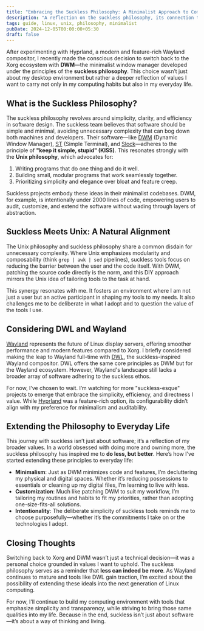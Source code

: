 ```yaml
---
title: "Embracing the Suckless Philosophy: A Minimalist Approach to Computing and Life"
description: "A reflection on the suckless philosophy, its connection to Unix principles, and how it inspires minimalist computing and intentional living."
tags: guide, linux, unix, philosophy, minimalist
pubDate: 2024-12-05T00:00:00+05:30
draft: false
---
```


After experimenting with Hyprland, a modern and feature-rich Wayland compositor, I recently made the conscious decision to switch back to the Xorg ecosystem with **DWM**—the minimalist window manager developed under the principles of the **suckless philosophy**. This choice wasn’t just about my desktop environment but rather a deeper reflection of values I want to carry not only in my computing habits but also in my everyday life.

## What is the Suckless Philosophy?

The suckless philosophy revolves around simplicity, clarity, and efficiency in software design. The suckless team believes that software should be simple and minimal, avoiding unnecessary complexity that can bog down both machines and developers. Their software—like [DWM](https://dwm.suckless.org/) (Dynamic Window Manager), [ST](https://st.suckless.org/) (Simple Terminal), and [Slock](https://tools.suckless.org/slock/)—adheres to the principle of **"keep it simple, stupid" (KISS)**. This resonates strongly with the **Unix philosophy**, which advocates for:

1. Writing programs that do one thing and do it well.
2. Building small, modular programs that work seamlessly together.
3. Prioritizing simplicity and elegance over bloat and feature creep.

Suckless projects embody these ideas in their minimalist codebases. DWM, for example, is intentionally under 2000 lines of code, empowering users to audit, customize, and extend the software without wading through layers of abstraction.

## Suckless Meets Unix: A Natural Alignment

The Unix philosophy and suckless philosophy share a common disdain for unnecessary complexity. Where Unix emphasizes modularity and composability (think `grep | awk | sed` pipelines), suckless tools focus on reducing the barrier between the user and the code itself. With DWM, patching the source code directly is the norm, and this DIY approach mirrors the Unix idea of tailoring tools to the task at hand.

This synergy resonates with me. It fosters an environment where I am not just a user but an active participant in shaping my tools to my needs. It also challenges me to be deliberate in what I adopt and to question the value of the tools I use.

## Considering DWL and Wayland

[Wayland](https://wayland.freedesktop.org/) represents the future of Linux display servers, offering smoother performance and modern features compared to Xorg. I briefly considered making the leap to Wayland full-time with [DWL](https://github.com/djpohly/dwl), the suckless-inspired Wayland compositor. DWL offers the same core principles as DWM but for the Wayland ecosystem. However, Wayland's landscape still lacks a broader array of software adhering to the suckless ethos.

For now, I’ve chosen to wait. I’m watching for more "suckless-esque" projects to emerge that embrace the simplicity, efficiency, and directness I value. While [Hyprland](https://hyprland.org/) was a feature-rich option, its configurability didn’t align with my preference for minimalism and auditability.

## Extending the Philosophy to Everyday Life

This journey with suckless isn’t just about software; it’s a reflection of my broader values. In a world obsessed with doing more and owning more, the suckless philosophy has inspired me to **do less, but better**. Here’s how I’ve started extending these principles to everyday life:

- **Minimalism**: Just as DWM minimizes code and features, I’m decluttering my physical and digital spaces. Whether it’s reducing possessions to essentials or cleaning up my digital files, I’m learning to live with less.
- **Customization**: Much like patching DWM to suit my workflow, I’m tailoring my routines and habits to fit my priorities, rather than adopting one-size-fits-all solutions.
- **Intentionality**: The deliberate simplicity of suckless tools reminds me to choose purposefully—whether it’s the commitments I take on or the technologies I adopt.

## Closing Thoughts

Switching back to Xorg and DWM wasn’t just a technical decision—it was a personal choice grounded in values I want to uphold. The suckless philosophy serves as a reminder that **less can indeed be more**. As Wayland continues to mature and tools like DWL gain traction, I’m excited about the possibility of extending these ideals into the next generation of Linux computing.

For now, I’ll continue to build my computing environment with tools that emphasize simplicity and transparency, while striving to bring those same qualities into my life. Because in the end, suckless isn’t just about software—it’s about a way of thinking and living.
